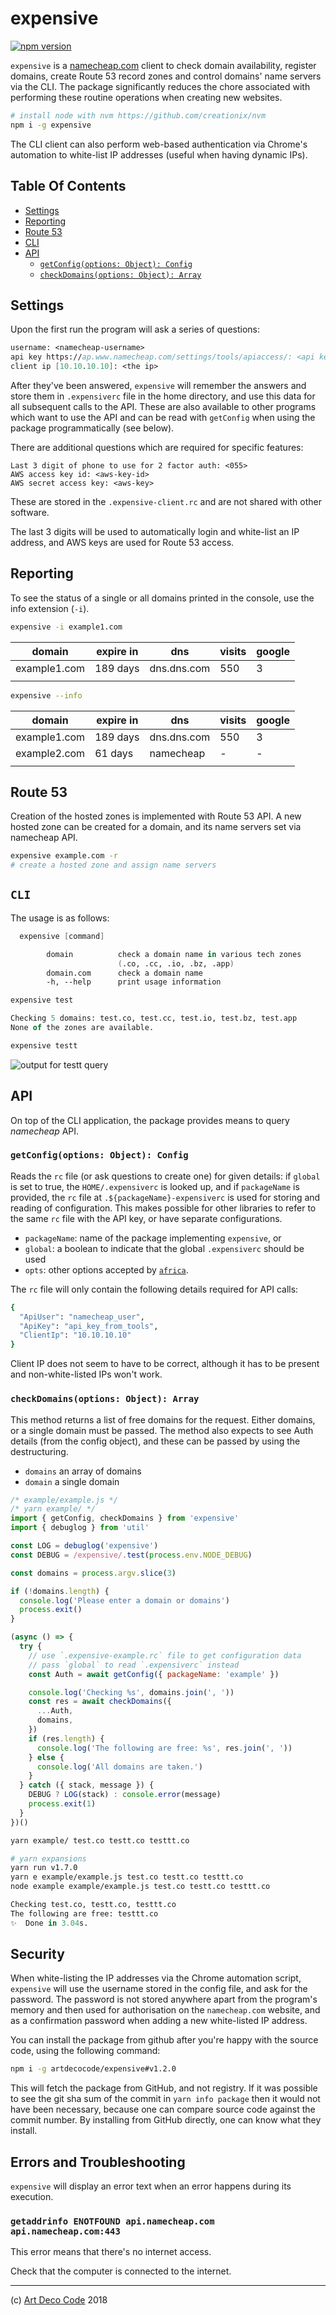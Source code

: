 # expensive

[![npm version](https://badge.fury.io/js/expensive.svg)](https://badge.fury.io/js/expensive)

`expensive` is a [namecheap.com](https://namecheap.com) client to check domain availability, register domains, create Route 53 record zones and control domains' name servers via the CLI. The package significantly reduces the chore associated with performing these routine operations when creating new websites.

```sh
# install node with nvm https://github.com/creationix/nvm
npm i -g expensive
```

The CLI client can also perform web-based authentication via Chrome's automation to white-list IP addresses (useful when having dynamic IPs).

## Table Of Contents

- [Settings](#settings)
- [Reporting](#reporting)
- [Route 53](#route-53)
- [CLI](#cli)
- [API](#cli)
  * [`getConfig(options: Object): Config`](#getConfigoptions-Object-Config)
  * [`checkDomains(options: Object): Array`](#checkDomainsoptions-Object-Array)

## Settings

Upon the first run the program will ask a series of questions:

```fs
username: <namecheap-username>
api key https://ap.www.namecheap.com/settings/tools/apiaccess/: <api key accessed at the given page>
client ip [10.10.10.10]: <the ip>
```

After they've been answered, `expensive` will remember the answers and store them in `.expensiverc` file in the home directory, and use this data for all subsequent calls to the API. These are also available to other programs which want to use the API and can be read with `getConfig` when using the package programmatically (see below).

There are additional questions which are required for specific features:

```
Last 3 digit of phone to use for 2 factor auth: <055>
AWS access key id: <aws-key-id>
AWS secret access key: <aws-key>
```

These are stored in the `.expensive-client.rc` and are not shared with other software.

The last 3 digits will be used to automatically login and white-list an IP address, and AWS keys are used for Route 53 access.

## Reporting

To see the status of a single or all domains printed in the console, use the info extension (`-i`).

 <!-- If google position ranking is set up with `-g example.ne`, then the information utility will print the rank for the configured keyword.  -->

<!-- Visits are accessed from [demimonde.cc](https://demimonde.cc) which is an elastic search gathering engine. -->

```sh
expensive -i example1.com
```

| domain       | expire in | dns         | visits | google |
|--------------|-----------|-------------|--------|--------|
| example1.com | 189 days  | dns.dns.com | 550    | 3      |
|              |           |             |        |        |

```sh
expensive --info
```

| domain       | expire in | dns         | visits | google |
|--------------|-----------|-------------|--------|--------|
| example1.com | 189 days  | dns.dns.com | 550    | 3      |
| example2.com |  61 days  |  namecheap  | -      | -      |
|              |           |             |        |        |

<!-- ## Health Check

Run a health check against a domain. This will make Chrome visit the page and check that it loads.

```sh
expensive -h example.com
``` -->

## Route 53

Creation of the hosted zones is implemented with Route 53 API. A new hosted zone can be created for a domain, and its name servers set via namecheap API.

```sh
expensive example.com -r
# create a hosted zone and assign name servers
```

## `CLI`

The usage is as follows:

```fs
  expensive [command]

        domain          check a domain name in various tech zones
                        (.co, .cc, .io, .bz, .app)
        domain.com      check a domain name
        -h, --help      print usage information
```

```sh
expensive test
```

```fs
Checking 5 domains: test.co, test.cc, test.io, test.bz, test.app
None of the zones are available.
```

```sh
expensive testt
```

![output for testt query](doc/testt.png)

## API
<!--
The package also supports a Node.js API. The authentication is completed in the same way as the CLI, that is by reading the `.expensiverc` file or presenting questions. If `global` parameter is not set to true, and the `packageName` is not given, the function will throw. You must provide either a `packageName` or set `global` to true so that the `~/.expensiverc` can be read. N-O-N-E-T-H-E-L-E-S-S it is a good idea to provide a `packageName` so that a personal config in form of `.${packageName}-expensiverc` is generated. -->

On top of the CLI application, the package provides means to query _namecheap_ API.

### `getConfig(options: Object): Config`

Reads the `rc` file (or ask questions to create one) for given details: if `global` is set to true, the `HOME/.expensiverc` is looked up, and if `packageName` is provided, the `rc` file at `.${packageName}-expensiverc` is used for storing and reading of configuration. This makes possible for other libraries to refer to the same `rc` file with the API key, or have separate configurations.

- `packageName`: name of the package implementing `expensive`, or
- `global`: a boolean to indicate that the global `.expensiverc` should be used
- `opts`: other options accepted by [`africa`](https://npmjs.org/package/africa).

The `rc` file will only contain the following details required for API calls:

```sh
{
  "ApiUser": "namecheap_user",
  "ApiKey": "api_key_from_tools",
  "ClientIp": "10.10.10.10"
}
```

Client IP does not seem to have to be correct, although it has to be present and non-white-listed IPs won't work.

### `checkDomains(options: Object): Array`

This method returns a list of free domains for the request. Either domains, or a single domain must be passed. The method also expects to see Auth details (from the config object), and these can be passed by using the destructuring.

- `domains` an array of domains
- `domain` a single domain

```js
/* example/example.js */
/* yarn example/ */
import { getConfig, checkDomains } from 'expensive'
import { debuglog } from 'util'

const LOG = debuglog('expensive')
const DEBUG = /expensive/.test(process.env.NODE_DEBUG)

const domains = process.argv.slice(3)

if (!domains.length) {
  console.log('Please enter a domain or domains')
  process.exit()
}

(async () => {
  try {
    // use `.expensive-example.rc` file to get configuration data
    // pass `global` to read `.expensiverc` instead
    const Auth = await getConfig({ packageName: 'example' })

    console.log('Checking %s', domains.join(', '))
    const res = await checkDomains({
      ...Auth,
      domains,
    })
    if (res.length) {
      console.log('The following are free: %s', res.join(', '))
    } else {
      console.log('All domains are taken.')
    }
  } catch ({ stack, message }) {
    DEBUG ? LOG(stack) : console.error(message)
    process.exit(1)
  }
})()
```

```sh
yarn example/ test.co testt.co testtt.co
```

```sh
# yarn expansions
yarn run v1.7.0
yarn e example/example.js test.co testt.co testtt.co
node example example/example.js test.co testt.co testtt.co
```

```fs
Checking test.co, testt.co, testtt.co
The following are free: testtt.co
✨  Done in 3.04s.
```

## Security

When white-listing the IP addresses via the Chrome automation script, `expensive` will use the username stored in the config file, and ask for the password. The password is not stored anywhere apart from the program's memory and then used for authorisation on the `namecheap.com` website, and as a confirmation password when adding a new white-listed IP address.

You can install the package from github after you're happy with the source code, using the following command:

```sh
npm i -g artdecocode/expensive#v1.2.0
```

This will fetch the package from GitHub, and not registry. If it was possible to see the git sha sum of the commit in `yarn info package` then it would not have been necessary, because one can compare source code against the commit number. By installing from GitHub directly, one can know what they install.

<!-- You should inspect the source code of this package and possibly install from the source code and not npm with the following command.

```sh
npm i -g artdecocode/expensive#v1.1.0
``` -->

## Errors and Troubleshooting

`expensive` will display an error text when an error happens during its execution.

### `getaddrinfo ENOTFOUND api.namecheap.com api.namecheap.com:443`

This error means that there's no internet access.

Check that the computer is connected to the internet.

---

(c) [Art Deco Code][1] 2018

[1]: https://artdeco.bz
